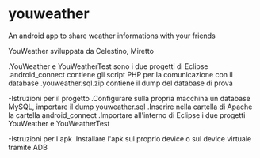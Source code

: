 # youweather
An android app to share weather informations with your friends

YouWeather sviluppata da Celestino, Miretto

.YouWeather e YouWeatherTest sono i due progetti di Eclipse
.android_connect contiene gli script PHP per la comunicazione con il database
.youweather.sql.zip contiene il dump del database di prova


-Istruzioni per il progetto
.Configurare sulla propria macchina un database MySQL, importare il dump youweather.sql
.Inserire nella cartella di Apache la cartella android_connect
.Importare all'interno di Eclipse i due progetti YouWeather e YouWeatherTest

-Istruzioni per l'apk
.Installare l'apk sul proprio device o sul device virtuale tramite ADB
